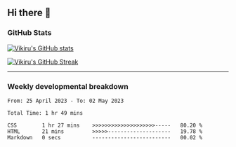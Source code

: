 ## Hi there 👋

### GitHub Stats

[![Vikiru's GitHub stats](https://github-readme-stats.vercel.app/api?username=vikiru&theme=nightowl&include_all_commits=true&count_private=true&hide=stars,contribs&show_icons=true)](https://github.com/anuraghazra/github-readme-stats)

[![Vikiru's GitHub Streak](https://streak-stats.demolab.com/?user=vikiru&theme=nightowl&hide_border=true&date_format=M%20j%5B%2C%20Y%5D)](https://github.com/DenverCoder1/github-readme-streak-stats)

---

### Weekly developmental breakdown

<!--START_SECTION:waka-->

```text
From: 25 April 2023 - To: 02 May 2023

Total Time: 1 hr 49 mins

CSS        1 hr 27 mins    >>>>>>>>>>>>>>>>>>>>-----   80.20 %
HTML       21 mins         >>>>>--------------------   19.78 %
Markdown   0 secs          -------------------------   00.02 %
```

<!--END_SECTION:waka-->
